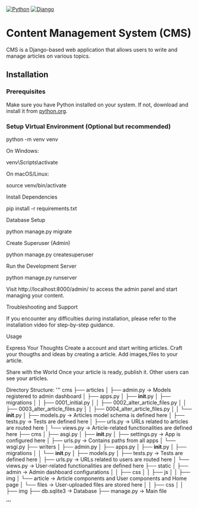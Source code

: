 [![Python](https://img.shields.io/badge/Python-3.8%2B-blue.svg)](https://www.python.org/)
[![Django](https://img.shields.io/badge/Django-3.2-green.svg)](https://www.djangoproject.com/)
# Content Management System (CMS)

CMS is a Django-based web application that allows users to write and manage articles on various topics.

## Installation

### Prerequisites
Make sure you have Python installed on your system. If not, download and install it from [python.org](https://www.python.org/downloads/).

### Setup Virtual Environment (Optional but recommended)

python -m venv venv

On Windows:

venv\Scripts\activate

On macOS/Linux:

source venv/bin/activate

Install Dependencies

pip install -r requirements.txt

Database Setup

python manage.py migrate

Create Superuser (Admin)

python manage.py createsuperuser

Run the Development Server

python manage.py runserver

Visit http://localhost:8000/admin/ to access the admin panel and start managing your content.

Troubleshooting and Support

If you encounter any difficulties during installation, please refer to the installation video for step-by-step guidance.

Usage

Express Your Thoughts
Create a account and start writing articles.
Craft your thougths and ideas by creating a article.
Add images,files to your article.

Share with the World
Once your article is ready, publish it.
Other users can see your articles.

Directory Structure:
'''
cms
├── articles
│   ├── admin.py       -> Models registered to admin dashboard
│   ├── apps.py
│   ├── __init__.py
│   ├── migrations
│   │   ├── 0001_initial.py
│   │   ├── 0002_alter_article_files.py
│   │   ├── 0003_alter_article_files.py
│   │   ├── 0004_alter_article_files.py
│   │   └── __init__.py
│   ├── models.py      -> Articles model schema is defined here
│   ├── tests.py       -> Tests are defined here
│   ├── urls.py        -> URLs related to articles are routed here
│   └── views.py       -> Article-related functionalities are defined here
├── cms
│   ├── asgi.py
│   ├── __init__.py
│   ├── settings.py    -> App is configured here
│   ├── urls.py        -> Contains paths from all apps
│   └── wsgi.py
├── writers
│   ├── admin.py 
│   ├── apps.py
│   ├── __init__.py
│   ├── migrations
│   │   └── __init__.py
│   ├── models.py
│   ├── tests.py       -> Tests are defined here
│   ├── urls.py        -> URLs related to users are routed here
│   └── views.py       -> User-related functionalities are defined here
├── static
│   ├── admin           -> Admin dashboard configurations
│   │   ├── css
│   │   ├── js
│   │   ├── img
│   └── article         -> Article components and User components and Home page
│       └── files       -> User-uploaded files are stored here
│   │   ├── css
│   │   ├── img
├── db.sqlite3          -> Database
├── manage.py           -> Main file

'''

